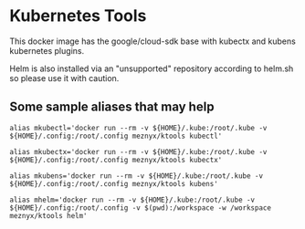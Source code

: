 # Kubernetes Tools

This docker image has the google/cloud-sdk base with kubectx and kubens
kubernetes plugins.

Helm is also installed via an "unsupported" repository according to helm.sh
so please use it with caution.

## Some sample aliases that may help

```Shell
alias mkubectl='docker run --rm -v ${HOME}/.kube:/root/.kube -v ${HOME}/.config:/root/.config meznyx/ktools kubectl'

alias mkubectx='docker run --rm -v ${HOME}/.kube:/root/.kube -v ${HOME}/.config:/root/.config meznyx/ktools kubectx'

alias mkubens='docker run --rm -v ${HOME}/.kube:/root/.kube -v ${HOME}/.config:/root/.config meznyx/ktools kubens'

alias mhelm='docker run --rm -v ${HOME}/.kube:/root/.kube -v ${HOME}/.config:/root/.config -v $(pwd):/workspace -w /workspace meznyx/ktools helm'
```
